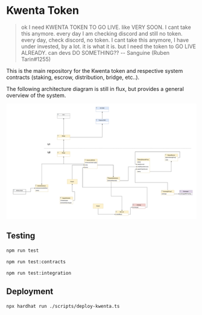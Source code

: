 # Kwenta Token

> ok I need KWENTA TOKEN TO GO LIVE. like VERY SOON. I cant take this anymore. every day I am checking discord and still no token. every day, check discord, no token. I cant take this anymore, I have under invested, by a lot. it is what it is. but I need the token to GO LIVE ALREADY. can devs DO SOMETHING??
> -- Sanguine (Ruben Tarin#1255)

This is the main repository for the Kwenta token and respective system contracts (staking, escrow, distribution, bridge, etc..). 

The following architecture diagram is still in flux, but provides a general overview of the system.

![Kwenta Token System Architecture Diagram](img/architecture-diagram.png)

## Testing

```
npm run test
```
```
npm run test:contracts
```
```
npm run test:integration
```

## Deployment

```
npx hardhat run ./scripts/deploy-kwenta.ts
```
